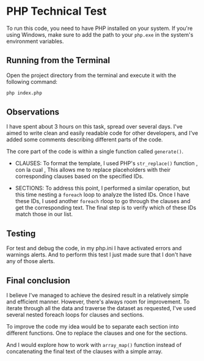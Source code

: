 # PHP Technical Test

To run this code, you need to have PHP installed on your system. If you're using Windows, make sure to add the path to your ``php.exe`` in the system's environment variables.

## Running from the Terminal

Open the project directory from the terminal and execute it with the following command:

```bash
php index.php
```

## Observations

I have spent about 3 hours on this task, spread over several days. I've aimed to write clean and easily readable code for other developers, and I've added some comments describing different parts of the code.

The core part of the code is within a single function called ``generate()``.

* CLAUSES: To format the template, I used PHP's ``str_replace()`` function , con la cual , This allows me to replace placeholders with their corresponding clauses based on the specified IDs.

* SECTIONS: To address this point, I performed a similar operation, but this time nesting a ``foreach``  loop to analyze the listed IDs. Once I have these IDs, I used another ``foreach`` rloop to go through the clauses and get the corresponding text. The final step is to verify which of these IDs match those in our list.

## Testing 

For test and debug the code, in my php.ini I have activated errors and warnings alerts. And to perform this test I just made sure that I don't have any of those alerts.


## Final conclusion

I believe I've managed to achieve the desired result in a relatively simple and efficient manner. However, there's always room for improvement. To iterate through all the data and traverse the dataset as requested, I've used several nested foreach loops for clauses and sections.

To improve the code my idea would be to separate each section into different functions. One to replace the clauses and one for the sections.

And I would explore how to work with ``array_map()`` function instead of concatenating the final text of the clauses with a simple array.

